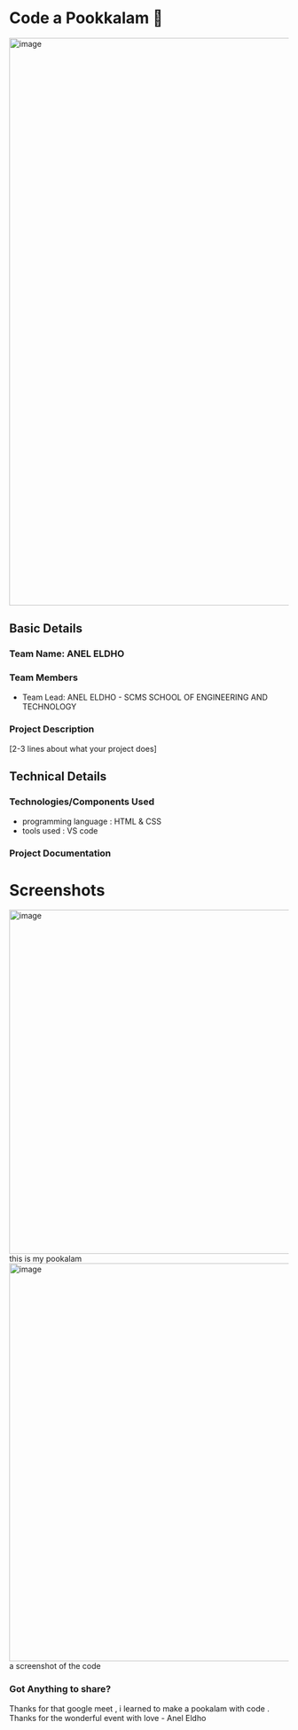 
# Code a Pookkalam 🎯
<img width="2048" height="1024" alt="image" src="https://github.com/user-attachments/assets/b30d4cbf-46ff-4bb1-ab85-def11e5896ab" />


## Basic Details
### Team Name: ANEL ELDHO


### Team Members
- Team Lead: ANEL ELDHO - SCMS SCHOOL OF ENGINEERING AND TECHNOLOGY 

### Project Description
[2-3 lines about what your project does]


## Technical Details
### Technologies/Components Used
- programming language : HTML & CSS
- tools used : VS code


### Project Documentation


# Screenshots 
<img width="820" height="621" alt="image" src="https://github.com/user-attachments/assets/cb2c059f-0f54-4657-ac6f-1bddbc600265" />
this is my pookalam

<img width="1071" height="718" alt="image" src="https://github.com/user-attachments/assets/11b6a854-1675-42f6-aa3e-34ebb91536a2" />
a screenshot of the code

### Got Anything to share?
Thanks for that google meet , i learned to make a pookalam with code . Thanks for the wonderful event 
with love - Anel Eldho
